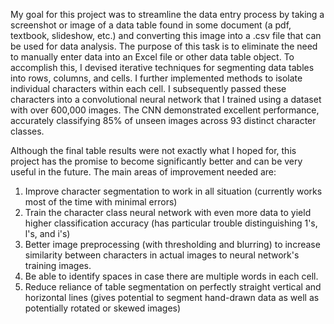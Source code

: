 My goal for this project was to streamline the data entry process by taking a screenshot or image of a data table found in some document (a pdf, textbook, slideshow, etc.) and converting this image into a .csv file that can be used for data analysis. The purpose of this task is to eliminate the need to manually enter data into an Excel file or other data table object. To accomplish this, I devised iterative techniques for segmenting data tables into rows, columns, and cells. I further implemented methods to isolate individual characters within each cell. I subsequently passed these characters into a convolutional neural network that I trained using a dataset with over 600,000 images. The CNN demonstrated excellent performance, accurately classifying 85% of unseen images across 93 distinct character classes.

Although the final table results were not exactly what I hoped for, this project has the promise to become significantly better and can be very useful in the future. The main areas of improvement needed are:
1. Improve character segmentation to work in all situation (currently works most of the time with minimal errors)
2. Train the character class neural network with even more data to yield higher classification accuracy (has particular trouble distinguishing 1's, l's, and i's)
3. Better image preprocessing (with thresholding and blurring) to increase similarity between characters in actual images to neural network's training images.
4. Be able to identify spaces in case there are multiple words in each cell.
5. Reduce reliance of table segmentation on perfectly straight vertical and horizontal lines (gives potential to segment hand-drawn data as well as potentially rotated or skewed images)

